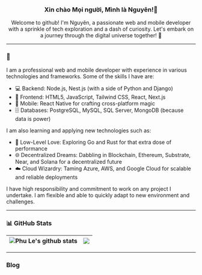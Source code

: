 <h3 align="center">Xin chào Mọi người, Mình là Nguyên!👋</h3>

<p align="center">
  Welcome to github! I'm Nguyên, a passionate web and mobile developer with a sprinkle of tech exploration and a dash of curiosity. Let's embark on a journey through the digital universe together! 🚀
</p>

---

### 🌟 

I am a professional web and mobile developer with experience in various technologies and frameworks. Some of the skills I have are:

- 💻 Backend: Node.js, Nest.js (with a side of Python and Django)
- 🎨 Frontend: HTML5, JavaScript, Tailwind CSS, React, Next.js
- 📱 Mobile: React Native for crafting cross-platform magic
- 🗄️ Databases: PostgreSQL, MySQL, SQL Server, MongoDB (because data is power)

I am also learning and applying new technologies such as:

- 🚀 Low-Level Love: Exploring Go and Rust for that extra dose of performance
- 🌐 Decentralized Dreams: Dabbling in Blockchain, Ethereum, Substrate, Near, and Solana for a decentralized future
- ☁️ Cloud Wizardry: Taming Azure, AWS, and Google Cloud for scalable and reliable deployments

I have high responsibility and commitment to work on any project I undertake. I am flexible and able to quickly adapt to new environment and challenges.

---

### 📊 GitHub Stats

| <img align="center" src="https://github-readme-stats.vercel.app/api?username=npv2k1&show_icons=true&theme=algolia&include_all_commits=true&hide_border=true" alt="Phu Le's github stats" /> | <img align="center" src="https://github-readme-stats.vercel.app/api/top-langs/?username=npv2k1&layout=compact&hide_border=true" /> |
| ------------------------------------------------------------------------------------------------------------------------------------------------------------------------------------------- | ---------------------------------------------------------------------------------------------------------------------------------- |

---

### Blog
